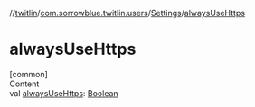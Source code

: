 //[twitlin](../../index.md)/[com.sorrowblue.twitlin.users](../index.md)/[Settings](index.md)/[alwaysUseHttps](always-use-https.md)



# alwaysUseHttps  
[common]  
Content  
val [alwaysUseHttps](always-use-https.md): [Boolean](https://kotlinlang.org/api/latest/jvm/stdlib/kotlin/-boolean/index.html)  



